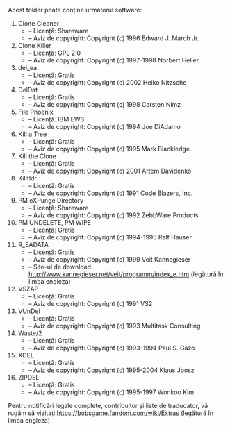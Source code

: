 Acest folder poate conține următorul software:

1. Clone Cleaner
   - – Licență: Shareware
   - – Aviz de copyright: Copyright (c) 1996 Edward J. March Jr.
2. Clone Killer
   - – Licență: GPL 2.0
   - – Aviz de copyright: Copyright (c) 1997-1998 Norbert Heller
3. del_ea
   - – Licență: Gratis
   - – Aviz de copyright: Copyright (c) 2002 Heiko Nitzsche
4. DelDat
   - – Licență: Gratis
   - – Aviz de copyright: Copyright (c) 1998 Carsten Nimz
5. File Phoenix
   - – Licență: IBM EWS
   - – Aviz de copyright: Copyright (c) 1994 Joe DiAdamo
6. Kill a Tree
   - – Licență: Gratis
   - – Aviz de copyright: Copyright (c) 1995 Mark Blackledge
7. Kill the Clone
   - – Licență: Gratis
   - – Aviz de copyright: Copyright (c) 2001 Artem Davidenko
8. Killfldr
   - – Licență: Gratis
   - – Aviz de copyright: Copyright (c) 1991 Code Blazers, Inc.
9. PM eXPunge Directory
   - – Licență: Shareware
   - – Aviz de copyright: Copyright (c) 1992 ZebbWare Products
10. PM UNDELETE, PM WIPE
    - – Licență: Gratis
    - – Aviz de copyright: Copyright (c) 1994-1995 Ralf Hauser
11. R_EADATA
    - – Licență: Gratis
    - – Aviz de copyright: Copyright (c) 1999 Veit Kannegieser
    - – Site-ul de download: http://www.kannegieser.net/veit/programm/index_e.htm (legătură în limba engleza)
12. VSZAP
    - – Licență: Gratis
    - – Aviz de copyright: Copyright (c) 1991 VS2
13. VUnDel
    - – Licență: Gratis
    - – Aviz de copyright: Copyright (c) 1993 Multitask Consulting
14. Waste/2
    - – Licență: Gratis
    - – Aviz de copyright: Copyright (c) 1993-1994 Paul S. Gazo
15. XDEL
    - – Licență: Gratis
    - – Aviz de copyright: Copyright (c) 1995-2004 Klaus Joosz
16. ZIPDEL
    - – Licență: Gratis
    - – Aviz de copyright: Copyright (c) 1995-1997 Wonkoo Kim

Pentru notificări legale complete, contribuitor și liste de traducator, vă rugăm să vizitați https://bobsgame.fandom.com/wiki/Extras (legătură în limba engleza)
